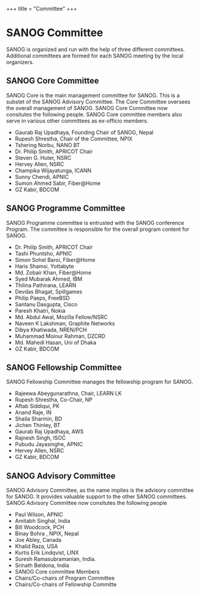 +++
title = "Committee"
+++
# SANOG Committee
SANOG is organized and run with the help of three different committees. Additional committees are formed for each SANOG meeting by the local organizers.

## SANOG Core Committee
SANOG Core is the main management committee for SANOG. This is a substet of the SANOG Advisory Committee. The Core Committee oversees the overall management of SANOG. SANOG Core Committee now consitutes the following people. SANOG Core committee members also serve in various other committees as ex-officio members.
* Gaurab Raj Upadhaya, Founding Chair of SANOG, Nepal
* Rupesh Shrestha, Chair of the Committee, NPIX
* Tshering Norbu, NANO BT
* Dr. Philip Smith, APRICOT Chair
* Steven G. Huter, NSRC
* Hervey Allen, NSRC
* Champika Wijayatunga, ICANN
* Sunny Chendi, APNIC
* Sumon Ahmed Sabir, Fiber@Home
* GZ Kabir, BDCOM

## SANOG Programme Committee
SANOG Programme committee is entrusted with the SANOG conference Program. The committee is responsible for the overall program content for SANOG.
* Dr. Philip Smith, APRICOT Chair
* Tashi Phuntsho, APNIC
* Simon Sohel Baroi, Fiber@Home
* Haris Shamsi, Yottabyte
* Md. Zobair Khan, Fiber@Home
* Syed Mubarak Ahmed, IBM
* Thilina Pathirana, LEARN
* Devdas Bhagat, Spillgames
* Philip Paeps, FreeBSD
* Santanu Dasgupta, Cisco
* Paresh Khatri, Nokia
* Md. Abdul Awal, Mozilla Fellow/NSRC
* Naveen K Lakshman, Graphite Networks
* Dibya Khatiwada, NREN/PCH
* Muhammad Moinur Rahman, DZCRD
* Md. Mahedi Hasan, Uni of Dhaka
* GZ Kabir, BDCOM

## SANOG Fellowship Committee
SANOG Fellowship Committee manages the fellowship program for SANOG.
* Rajeewa Abeygunarathna, Chair, LEARN LK
* Rupesh Shrestha, Co-Chair, NP
* Aftab Siddiqui, PK
* Anand Raje, IN
* Shaila Sharmin, BD
* Jichen Thinley, BT
* Gaurab Raj Upadhaya, AWS
* Rajnesh Singh, ISOC
* Pubudu Jayasinghe, APNIC
* Hervey Allen, NSRC
* GZ Kabir, BDCOM

## SANOG Advisory Committee
SANOG Advisory Committee, as the name implies is the advisory committee for SANOG. It provides valuable support to the other SANOG committees. SANOG Advisory Committee now consitutes the following people
* Paul Wilson, APNIC
* Amitabh Singhal, India
* Bill Woodcock, PCH
* Binay Bohra , NPIX, Nepal
* Joe Abley, Canada
* Khalid Raza, USA
* Kurtis Erik Lindqvist, LINX
* Suresh Ramasubramanian, India.
* Srinath Beldona, India
* SANOG Core committee Members
* Chairs/Co-chairs of Program Committee
* Chairs/Co-chairs of Fellowship Committe
